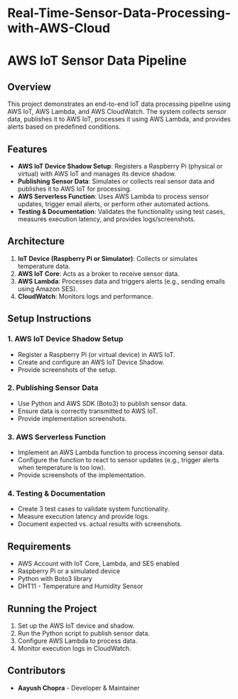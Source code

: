 # Real-Time-Sensor-Data-Processing-with-AWS-Cloud

# AWS IoT Sensor Data Pipeline

## Overview
This project demonstrates an end-to-end IoT data processing pipeline using AWS IoT, AWS Lambda, and AWS CloudWatch. The system collects sensor data, publishes it to AWS IoT, processes it using AWS Lambda, and provides alerts based on predefined conditions.

## Features
- **AWS IoT Device Shadow Setup**: Registers a Raspberry Pi (physical or virtual) with AWS IoT and manages its device shadow.
- **Publishing Sensor Data**: Simulates or collects real sensor data and publishes it to AWS IoT for processing.
- **AWS Serverless Function**: Uses AWS Lambda to process sensor updates, trigger email alerts, or perform other automated actions.
- **Testing & Documentation**: Validates the functionality using test cases, measures execution latency, and provides logs/screenshots.

## Architecture
1. **IoT Device (Raspberry Pi or Simulator)**: Collects or simulates temperature data.
2. **AWS IoT Core**: Acts as a broker to receive sensor data.
3. **AWS Lambda**: Processes data and triggers alerts (e.g., sending emails using Amazon SES).
4. **CloudWatch**: Monitors logs and performance.

## Setup Instructions
### 1. AWS IoT Device Shadow Setup
- Register a Raspberry Pi (or virtual device) in AWS IoT.
- Create and configure an AWS IoT Device Shadow.
- Provide screenshots of the setup.

### 2. Publishing Sensor Data
- Use Python and AWS SDK (Boto3) to publish sensor data.
- Ensure data is correctly transmitted to AWS IoT.
- Provide implementation screenshots.

### 3. AWS Serverless Function
- Implement an AWS Lambda function to process incoming sensor data.
- Configure the function to react to sensor updates (e.g., trigger alerts when temperature is too low).
- Provide screenshots of the implementation.

### 4. Testing & Documentation
- Create 3 test cases to validate system functionality.
- Measure execution latency and provide logs.
- Document expected vs. actual results with screenshots.

## Requirements
- AWS Account with IoT Core, Lambda, and SES enabled
- Raspberry Pi or a simulated device
- Python with Boto3 library
- DHT11 - Temperature and Humidity Sensor

## Running the Project
1. Set up the AWS IoT device and shadow.
2. Run the Python script to publish sensor data.
3. Configure AWS Lambda to process data.
4. Monitor execution logs in CloudWatch.

## Contributors
- **Aayush Chopra** - Developer & Maintainer


